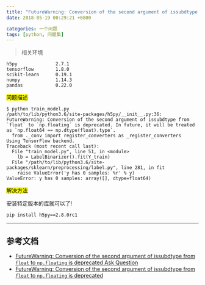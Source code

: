 ```yaml
---
title: "FutureWarning: Conversion of the second argument of issubdtype from `float` to `np.floating` is deprecated."
date: 2018-05-19 00:29:21 +0800

categories: 一个问题
tags: [python, 问题集]
---
```


>相关环境
```
h5py              2.7.1
tensorflow        1.8.0
scikit-learn      0.19.1
numpy             1.14.3
pandas            0.22.0
```

<mark>问题描述</mark>

```
$ python train_model.py
/path/to/lib/python3.6/site-packages/h5py/__init__.py:36: FutureWarning: Conversion of the second argument of issubdtype from `float` to `np.floating` is deprecated. In future, it will be treated as `np.float64 == np.dtype(float).type`.
  from ._conv import register_converters as _register_converters
Using TensorFlow backend.
Traceback (most recent call last):
  File "train_model.py", line 51, in <module>
    lb = LabelBinarizer().fit(Y_train)
  File "/path/to/lib/python3.6/site-packages/sklearn/preprocessing/label.py", line 281, in fit
    raise ValueError('y has 0 samples: %r' % y)
ValueError: y has 0 samples: array([], dtype=float64)
```

<mark>解决方法</mark>

安装特定版本的库就可以了!
```
pip install h5py==2.8.0rc1
```

---
## 参考文档
- [FutureWarning: Conversion of the second argument of issubdtype from `float` to `np.floating` is deprecated Ask Question](https://stackoverflow.com/questions/48340392/futurewarning-conversion-of-the-second-argument-of-issubdtype-from-float-to?utm_medium=organic&utm_source=google_rich_qa&utm_campaign=google_rich_qa)
- [FutureWarning: Conversion of the second argument of issubdtype from `float` to `np.floating` is deprecated](https://github.com/h5py/h5py/issues/961)
